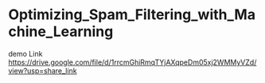 # Optimizing_Spam_Filtering_with_Machine_Learning
demo Link
https://drive.google.com/file/d/1rrcmGhiRmqTYjAXqpeDm05xj2WMMyVZd/view?usp=share_link
